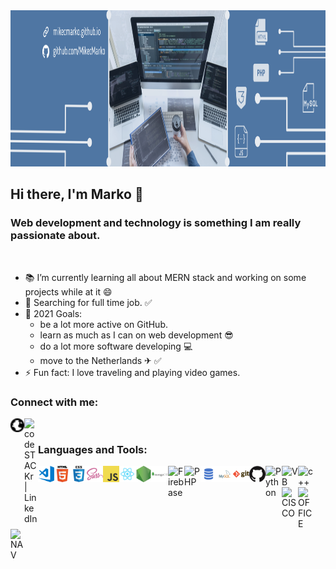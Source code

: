 <img src="Images/MM-LI-cover copy.png" height="250" width="100%">

## Hi there, I'm Marko 👋

### Web development and technology is something I am really passionate about.

<br>

- 📚 I’m currently learning all about MERN stack and working on some projects while at it 😄
- 🧐 Searching for full time job. ✅
- 🥅 2021 Goals:
  - be a lot more active on GitHub.
  - learn as much as I can on web development 😎
  - do a lot more software developing 💻
  - move to the Netherlands ✈ ✅
- ⚡ Fun fact: I love traveling and playing video games.

### Connect with me:

[<img align="left" alt="codeSTACKr.com" width="22px" src="https://raw.githubusercontent.com/iconic/open-iconic/master/svg/globe.svg" />][website]
[<img align="left" alt="codeSTACKr | LinkedIn" width="22px" src="https://cdn.jsdelivr.net/npm/simple-icons@v3/icons/linkedin.svg" />][linkedin]

<br />

### Languages and Tools:

<img align="left" alt="Visual Studio Code" width="26px" src="Images/VSC.png" />
<img align="left" alt="HTML5" width="26px" src="Images/HTML5.png" />
<img align="left" alt="CSS3" width="26px" src="https://raw.githubusercontent.com/github/explore/80688e429a7d4ef2fca1e82350fe8e3517d3494d/topics/css/css.png" />
<img align="left" alt="Sass" width="26px" src="https://raw.githubusercontent.com/github/explore/80688e429a7d4ef2fca1e82350fe8e3517d3494d/topics/sass/sass.png" />
<img align="left" alt="JavaScript" width="26px" src="https://raw.githubusercontent.com/github/explore/80688e429a7d4ef2fca1e82350fe8e3517d3494d/topics/javascript/javascript.png" />
<img align="left" alt="React" width="26px" src="https://raw.githubusercontent.com/github/explore/80688e429a7d4ef2fca1e82350fe8e3517d3494d/topics/react/react.png" />
<img align="left" alt="Node.js" width="26px" src="https://raw.githubusercontent.com/github/explore/80688e429a7d4ef2fca1e82350fe8e3517d3494d/topics/nodejs/nodejs.png" />
<img align="left" alt="MongoDB" width="26px" src="https://raw.githubusercontent.com/github/explore/80688e429a7d4ef2fca1e82350fe8e3517d3494d/topics/mongodb/mongodb.png" />
<img align="left" alt="Firebase" width="26px" src="https://firebase.google.com/downloads/brand-guidelines/PNG/logo-logomark.png" />
<img align="left" alt="PHP" width="26px" src="https://www.php.net/images/logos/new-php-logo.png" />
<img align="left" alt="SQL" width="26px" src="https://raw.githubusercontent.com/github/explore/80688e429a7d4ef2fca1e82350fe8e3517d3494d/topics/sql/sql.png" />
<img align="left" alt="MySQL" width="26px" src="https://raw.githubusercontent.com/github/explore/80688e429a7d4ef2fca1e82350fe8e3517d3494d/topics/mysql/mysql.png" />
<img align="left" alt="Git" width="26px" src="https://raw.githubusercontent.com/github/explore/80688e429a7d4ef2fca1e82350fe8e3517d3494d/topics/git/git.png" />
<img align="left" alt="GitHub" width="26px" src="https://raw.githubusercontent.com/github/explore/78df643247d429f6cc873026c0622819ad797942/topics/github/github.png" />
<img align="left" alt="Python" width="26px" src="https://cdn4.iconfinder.com/data/icons/logos-and-brands/512/267_Python_logo-512.png" />
<img align="left" alt="VB" width="26px" src="https://www.flaticon.com/svg/static/icons/svg/2807/2807921.svg" />
<img align="left" alt="c++" width="26px" src="https://img.icons8.com/color/452/c-plus-plus-logo.png" />
<img align="left" alt="CISCO" width="26px" src="https://cdn4.iconfinder.com/data/icons/flat-brand-logo-2/512/cisco-512.png" />
<img align="left" alt="OFFICE" width="26px" src="https://upload.wikimedia.org/wikipedia/commons/a/a3/Microsoft_Office_logo.png" />
<img align="left" alt="NAV" width="26px" src="https://w7.pngwing.com/pngs/909/266/png-transparent-microsoft-dynamics-nav-microsoft-dynamics-ax-enterprise-resource-planning-dynamics-365-microsoft-text-service-logo.png" />

<br />
<br />

[website]: https://mikecmarko.github.io/
[linkedin]: https://www.linkedin.com/in/marko-mikec-957767171/
